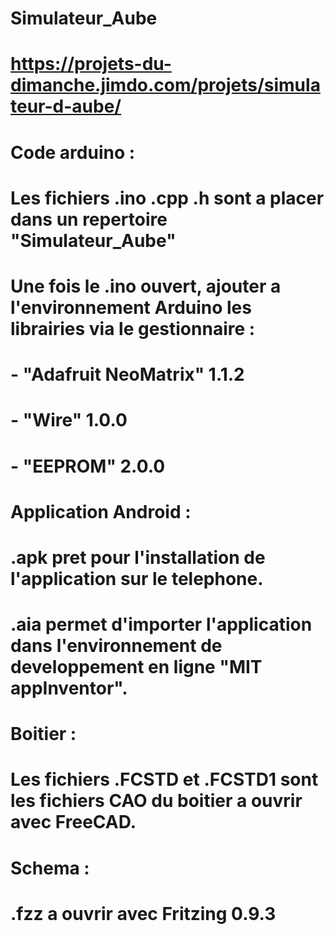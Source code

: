 # Simulateur_Aube

# 
# https://projets-du-dimanche.jimdo.com/projets/simulateur-d-aube/
#
# Code arduino : 
# Les fichiers .ino .cpp .h sont a placer dans un repertoire "Simulateur_Aube"
# Une fois le .ino ouvert, ajouter a l'environnement Arduino les librairies via le gestionnaire : 
#       - "Adafruit NeoMatrix" 1.1.2
#       - "Wire" 1.0.0
#       - "EEPROM" 2.0.0
#
# Application Android : 
# .apk pret pour l'installation de l'application sur le telephone.
# .aia permet d'importer l'application dans l'environnement de developpement en ligne "MIT appInventor".
# 
# Boitier : 
# Les fichiers .FCSTD et .FCSTD1 sont les fichiers CAO du boitier a ouvrir avec FreeCAD.
#
# Schema : 
# .fzz a ouvrir avec Fritzing 0.9.3
